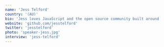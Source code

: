 ```yaml
---
name: 'Jess Telford'
country: '(AU)'
bio: 'Jess loves JavaScript and the open source community built around it. He has supported it by contributing to 200 OSS projects, founding 2 very popular Sydney meetups, and teaching intro to JS classes!'
website: 'github.com/jesstelford'
twitter: 'jesstelford'
photo: 'speaker-jess.jpg'
interview: 'jess-telford'
---
```

